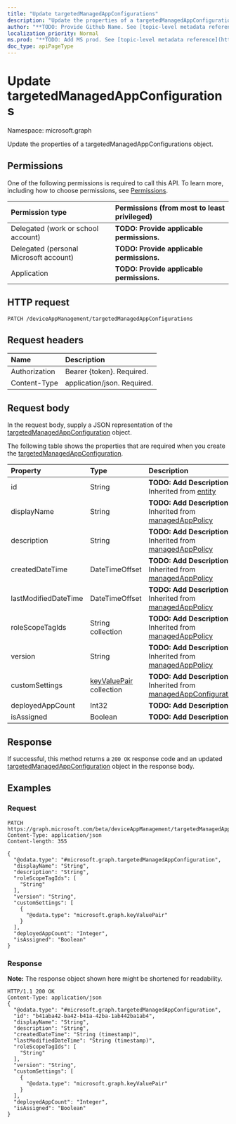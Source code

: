 ```yaml
---
title: "Update targetedManagedAppConfigurations"
description: "Update the properties of a targetedManagedAppConfigurations object."
author: "**TODO: Provide Github Name. See [topic-level metadata reference](https://msgo.azurewebsites.net/add/document/guidelines/metadata.html#topic-level-metadata)**"
localization_priority: Normal
ms.prod: "**TODO: Add MS prod. See [topic-level metadata reference](https://msgo.azurewebsites.net/add/document/guidelines/metadata.html#topic-level-metadata)**"
doc_type: apiPageType
---
```


# Update targetedManagedAppConfigurations

Namespace: microsoft.graph

Update the properties of a targetedManagedAppConfigurations object.

## Permissions
One of the following permissions is required to call this API. To learn more, including how to choose permissions, see [Permissions](/concepts/permissions-reference.md).

|Permission type|Permissions (from most to least privileged)|
|:---|:---|
|Delegated (work or school account)|**TODO: Provide applicable permissions.**|
|Delegated (personal Microsoft account)|**TODO: Provide applicable permissions.**|
|Application|**TODO: Provide applicable permissions.**|

## HTTP request

<!-- {
  "blockType": "ignored"
}
-->
``` http
PATCH /deviceAppManagement/targetedManagedAppConfigurations
```

## Request headers
|Name|Description|
|:---|:---|
|Authorization|Bearer {token}. Required.|
|Content-Type|application/json. Required.|

## Request body
In the request body, supply a JSON representation of the [targetedManagedAppConfiguration](../resources/targetedmanagedappconfiguration.md) object.

The following table shows the properties that are required when you create the [targetedManagedAppConfiguration](../resources/targetedmanagedappconfiguration.md).

|Property|Type|Description|
|:---|:---|:---|
|id|String|**TODO: Add Description** Inherited from [entity](../resources/entity.md)|
|displayName|String|**TODO: Add Description** Inherited from [managedAppPolicy](../resources/managedapppolicy.md)|
|description|String|**TODO: Add Description** Inherited from [managedAppPolicy](../resources/managedapppolicy.md)|
|createdDateTime|DateTimeOffset|**TODO: Add Description** Inherited from [managedAppPolicy](../resources/managedapppolicy.md)|
|lastModifiedDateTime|DateTimeOffset|**TODO: Add Description** Inherited from [managedAppPolicy](../resources/managedapppolicy.md)|
|roleScopeTagIds|String collection|**TODO: Add Description** Inherited from [managedAppPolicy](../resources/managedapppolicy.md)|
|version|String|**TODO: Add Description** Inherited from [managedAppPolicy](../resources/managedapppolicy.md)|
|customSettings|[keyValuePair](../resources/keyvaluepair.md) collection|**TODO: Add Description** Inherited from [managedAppConfiguration](../resources/managedappconfiguration.md)|
|deployedAppCount|Int32|**TODO: Add Description**|
|isAssigned|Boolean|**TODO: Add Description**|



## Response

If successful, this method returns a `200 OK` response code and an updated [targetedManagedAppConfiguration](../resources/targetedmanagedappconfiguration.md) object in the response body.

## Examples

### Request
<!-- {
  "blockType": "request",
  "name": "update_targetedmanagedappconfigurations"
}
-->
``` http
PATCH https://graph.microsoft.com/beta/deviceAppManagement/targetedManagedAppConfigurations
Content-Type: application/json
Content-length: 355

{
  "@odata.type": "#microsoft.graph.targetedManagedAppConfiguration",
  "displayName": "String",
  "description": "String",
  "roleScopeTagIds": [
    "String"
  ],
  "version": "String",
  "customSettings": [
    {
      "@odata.type": "microsoft.graph.keyValuePair"
    }
  ],
  "deployedAppCount": "Integer",
  "isAssigned": "Boolean"
}
```

### Response
**Note:** The response object shown here might be shortened for readability.
<!-- {
  "blockType": "response",
  "truncated": true
}
-->
``` http
HTTP/1.1 200 OK
Content-Type: application/json
{
  "@odata.type": "#microsoft.graph.targetedManagedAppConfiguration",
  "id": "b41aba42-ba42-b41a-42ba-1ab442ba1ab4",
  "displayName": "String",
  "description": "String",
  "createdDateTime": "String (timestamp)",
  "lastModifiedDateTime": "String (timestamp)",
  "roleScopeTagIds": [
    "String"
  ],
  "version": "String",
  "customSettings": [
    {
      "@odata.type": "microsoft.graph.keyValuePair"
    }
  ],
  "deployedAppCount": "Integer",
  "isAssigned": "Boolean"
}
```

